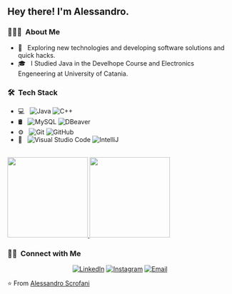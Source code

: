 
<h2> Hey there! I'm Alessandro.</h2>

<h3> 👨🏻‍💻 &nbsp;About Me </h3>

- 🤔 &nbsp; Exploring new technologies and developing software solutions and quick hacks.
- 🎓 &nbsp; I Studied Java in the Develhope Course and Electronics Engeneering at University of Catania.

<h3> 🛠 &nbsp;Tech Stack</h3>

- 💻 &nbsp;
  ![Java](https://img.shields.io/badge/-Java-333333?style=flat&logo=Java&logoColor=007396)
  ![C++](https://img.shields.io/badge/-C++-333333?style=flat&logo=C%2B%2B&logoColor=00599C)
- 🛢 &nbsp;
  ![MySQL](https://img.shields.io/badge/-MySQL-333333?style=flat&logo=mysql)
  ![DBeaver](https://img.shields.io/badge/-DBeaver-333333?style=flat&logo=dbeaver)
- ⚙️ &nbsp;
  ![Git](https://img.shields.io/badge/-Git-333333?style=flat&logo=git)
  ![GitHub](https://img.shields.io/badge/-GitHub-333333?style=flat&logo=github)
- 🔧 &nbsp;
  ![Visual Studio Code](https://img.shields.io/badge/-Visual%20Studio%20Code-333333?style=flat&logo=visual-studio-code&logoColor=007ACC)
  ![IntelliJ](https://img.shields.io/badge/-IntelliJ-333333?style=flat&logo=intelli-j)

<br/>

<a href="https://github.com/AlessandroCiaccio">
  <img height="180em" src="https://github-readme-stats.vercel.app/api?username=AlessandroCiaccio&theme=buefy&show_icons=true" />
  <img height="180em" src="https://github-readme-stats.vercel.app/api/top-langs/?username=AlessandroCiaccio&theme=buefy&layout=compact" />
</a>

<br/>

<h3> 🤝🏻 &nbsp;Connect with Me </h3>

<p align="center">
<a href="https://www.linkedin.com/in/alessandro-scrofani-46a533269/"><img alt="LinkedIn" src="https://img.shields.io/badge/LinkedIn-Alessandro%20Scrofani-blue?style=flat-square&logo=linkedin"></a>
<a href="https://www.instagram.com/alessandro1395/"><img alt="Instagram" src="https://img.shields.io/badge/Instagram-alessandro1395-blue?style=flat-square&logo=instagram"></a>
<a href="mailto:sandroscro@libero.it"><img alt="Email" src="https://img.shields.io/badge/Email-sandroscro@libero.it-blue?style=flat-square&logo=gmail"></a>
</p>

⭐️ From [Alessandro Scrofani](https://github.com/AlessandroCiaccio)
